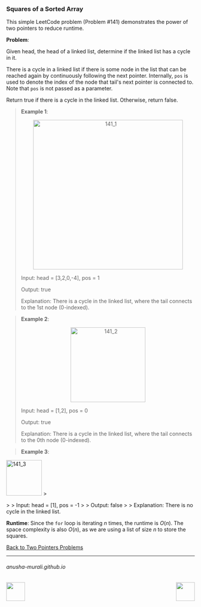 ### Squares of a Sorted Array

This simple LeetCode problem (Problem #141) demonstrates the power of two pointers to reduce runtime.

**Problem**: 

Given head, the head of a linked list, determine if the linked list has a cycle in it.

There is a cycle in a linked list if there is some node in the list that can be reached again by continuously following 
the next pointer. Internally, `pos` is used to denote the index of the node that tail's next pointer is connected to. 
Note that `pos` is not passed as a parameter.

Return true if there is a cycle in the linked list. Otherwise, return false.

> **Example 1**:
>
> <p align="center">
> <img width="400" alt="141_1" src="https://github.com/user-attachments/assets/d25e96be-ad44-48ac-bc8b-eb9837775f6b" />
> </p>
>
> Input: head = [3,2,0,-4], pos = 1
> 
> Output: true
> 
> Explanation: There is a cycle in the linked list, where the tail connects to the 1st node (0-indexed).

> **Example 2**:
>
> <p align="center">
> <img width="200" alt="141_2" src="https://github.com/user-attachments/assets/ba29a9b6-1f38-4eb8-b832-df35e10ce368" />
> </p>
>
> Input: head = [1,2], pos = 0
> 
> Output: true
> 
> Explanation: There is a cycle in the linked list, where the tail connects to the 0th node (0-indexed).

> **Example 3**:
>
> <p align="center">
<img width="95" alt="141_3" src="https://github.com/user-attachments/assets/54229940-9aa5-4070-9323-642ac4b6616b" />
> </p>
>
> Input: head = [1], pos = -1
> 
> Output: false
> 
> Explanation: There is no cycle in the linked list.

**Runtime**: Since the `for` loop is iterating $n$ times, the runtime is $O(n)$. The space complexity is also $O(n)$, as we are using
a list of size $n$ to store the squares. 

[Back to Two Pointers Problems](./problems.md)

* * *
###### anusha-murali.github.io

<img src="https://github.com/anusha-murali/anusha-murali.github.io/assets/111596338/639243aa-2857-4595-a65a-7852762bb002" width="50" height="50" align="left">

[<img src="https://github.com/user-attachments/assets/989cfb30-4fb8-40f8-a812-8a054869aa32" width="50" height="50" align="right">](../index.md)
